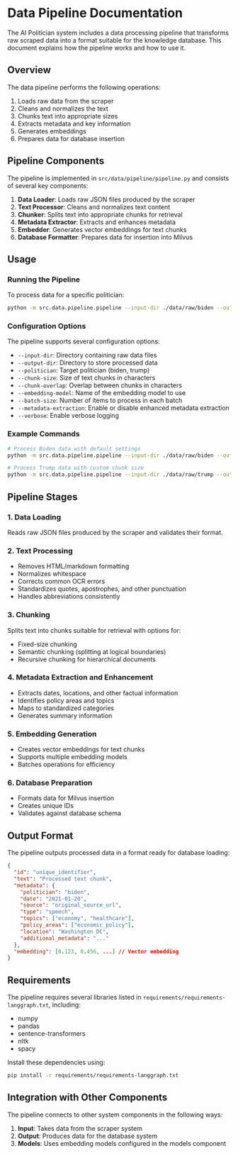 # Data Pipeline Documentation

The AI Politician system includes a data processing pipeline that transforms raw scraped data into a format suitable for the knowledge database. This document explains how the pipeline works and how to use it.

## Overview

The data pipeline performs the following operations:
1. Loads raw data from the scraper
2. Cleans and normalizes the text
3. Chunks text into appropriate sizes
4. Extracts metadata and key information
5. Generates embeddings
6. Prepares data for database insertion

## Pipeline Components

The pipeline is implemented in `src/data/pipeline/pipeline.py` and consists of several key components:

1. **Data Loader**: Loads raw JSON files produced by the scraper
2. **Text Processor**: Cleans and normalizes text content
3. **Chunker**: Splits text into appropriate chunks for retrieval
4. **Metadata Extractor**: Extracts and enhances metadata
5. **Embedder**: Generates vector embeddings for text chunks
6. **Database Formatter**: Prepares data for insertion into Milvus

## Usage

### Running the Pipeline

To process data for a specific politician:

```bash
python -m src.data.pipeline.pipeline --input-dir ./data/raw/biden --output-dir ./data/processed/biden --politician biden
```

### Configuration Options

The pipeline supports several configuration options:

- `--input-dir`: Directory containing raw data files
- `--output-dir`: Directory to store processed data
- `--politician`: Target politician (biden, trump)
- `--chunk-size`: Size of text chunks in characters
- `--chunk-overlap`: Overlap between chunks in characters
- `--embedding-model`: Name of the embedding model to use
- `--batch-size`: Number of items to process in each batch
- `--metadata-extraction`: Enable or disable enhanced metadata extraction
- `--verbose`: Enable verbose logging

### Example Commands

```bash
# Process Biden data with default settings
python -m src.data.pipeline.pipeline --input-dir ./data/raw/biden --output-dir ./data/processed/biden --politician biden

# Process Trump data with custom chunk size
python -m src.data.pipeline.pipeline --input-dir ./data/raw/trump --output-dir ./data/processed/trump --politician trump --chunk-size 1000 --chunk-overlap 200
```

## Pipeline Stages

### 1. Data Loading

Reads raw JSON files produced by the scraper and validates their format.

### 2. Text Processing

- Removes HTML/markdown formatting
- Normalizes whitespace
- Corrects common OCR errors
- Standardizes quotes, apostrophes, and other punctuation
- Handles abbreviations consistently

### 3. Chunking

Splits text into chunks suitable for retrieval with options for:
- Fixed-size chunking
- Semantic chunking (splitting at logical boundaries)
- Recursive chunking for hierarchical documents

### 4. Metadata Extraction and Enhancement

- Extracts dates, locations, and other factual information
- Identifies policy areas and topics
- Maps to standardized categories
- Generates summary information

### 5. Embedding Generation

- Creates vector embeddings for text chunks
- Supports multiple embedding models
- Batches operations for efficiency

### 6. Database Preparation

- Formats data for Milvus insertion
- Creates unique IDs
- Validates against database schema

## Output Format

The pipeline outputs processed data in a format ready for database loading:

```json
{
  "id": "unique_identifier",
  "text": "Processed text chunk",
  "metadata": {
    "politician": "biden",
    "date": "2021-01-20",
    "source": "original_source_url",
    "type": "speech",
    "topics": ["economy", "healthcare"],
    "policy_areas": ["economic_policy"],
    "location": "Washington DC",
    "additional_metadata": "..."
  },
  "embedding": [0.123, 0.456, ...] // Vector embedding
}
```

## Requirements

The pipeline requires several libraries listed in `requirements/requirements-langgraph.txt`, including:

- numpy
- pandas
- sentence-transformers
- nltk
- spacy

Install these dependencies using:

```bash
pip install -r requirements/requirements-langgraph.txt
```

## Integration with Other Components

The pipeline connects to other system components in the following ways:

1. **Input**: Takes data from the scraper system
2. **Output**: Produces data for the database system
3. **Models**: Uses embedding models configured in the models component 